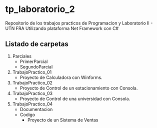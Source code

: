 # tp_laboratorio_2
Repositorio de los trabajos practicos de Programacion y Laboratorio II - UTN FRA
Utilizando plataforma Net Framework con C#

## Listado de carpetas

1. Parciales
   - PrimerParcial
   - SegundoParcial
2. TrabajoPractico_01
   - Proyecto de Calculadora con Winforms.
3. TrabajoPractico_02
   - Proyecto de Control de un estacionamiento con Consola.
4. TrabajoPractico_03
   - Proyecto de Control de una universidad con Consola.
5. TrabajoPractico_04
   - Documentacion
   - Codigo
     - Proyecto de un Sistema de Ventas
  
